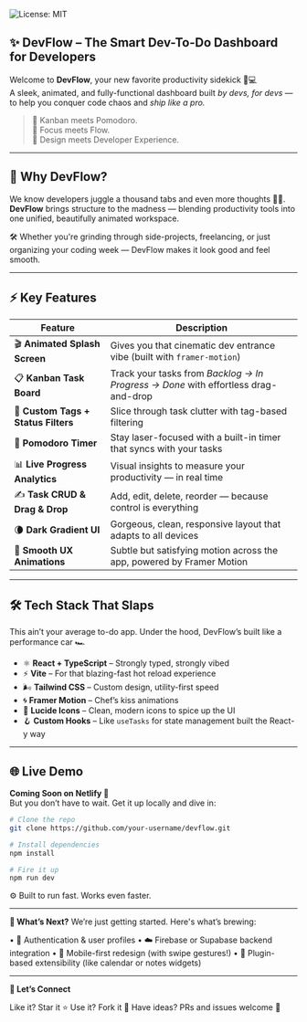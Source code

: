 ![License: MIT](https://img.shields.io/badge/License-MIT-yellow.svg)

## ✨ DevFlow – The Smart Dev-To-Do Dashboard for Developers

Welcome to **DevFlow**, your new favorite productivity sidekick 🧠💻  
A sleek, animated, and fully-functional dashboard built *by devs, for devs* — to help you conquer code chaos and *ship like a pro.*

> 🧩 Kanban meets Pomodoro.  
> 🎯 Focus meets Flow.  
> 🌈 Design meets Developer Experience.

---

## 🌟 Why DevFlow?

We know developers juggle a thousand tabs and even more thoughts 🧃💭.  
**DevFlow** brings structure to the madness — blending productivity tools into one unified, beautifully animated workspace.

🛠️ Whether you're grinding through side-projects, freelancing, or just organizing your coding week — DevFlow makes it look good and feel smooth.

---

## ⚡ Key Features

| Feature | Description |
|--------|-------------|
| 🎬 **Animated Splash Screen** | Gives you that cinematic dev entrance vibe (built with `framer-motion`) |
| 📋 **Kanban Task Board** | Track your tasks from *Backlog → In Progress → Done* with effortless drag-and-drop |
| 🔖 **Custom Tags + Status Filters** | Slice through task clutter with tag-based filtering |
| 🍅 **Pomodoro Timer** | Stay laser-focused with a built-in timer that syncs with your tasks |
| 📊 **Live Progress Analytics** | Visual insights to measure your productivity — in real time |
| ✍️ **Task CRUD & Drag & Drop** | Add, edit, delete, reorder — because control is everything |
| 🌘 **Dark Gradient UI** | Gorgeous, clean, responsive layout that adapts to all devices |
| 🎨 **Smooth UX Animations** | Subtle but satisfying motion across the app, powered by Framer Motion |

---

## 🛠️ Tech Stack That Slaps

This ain’t your average to-do app. Under the hood, DevFlow’s built like a performance car 🏎️

- ⚛️ **React + TypeScript** – Strongly typed, strongly vibed
- ⚡ **Vite** – For that blazing-fast hot reload experience
- 🌬️ **Tailwind CSS** – Custom design, utility-first speed
- 🌀 **Framer Motion** – Chef’s kiss animations
- 🧩 **Lucide Icons** – Clean, modern icons to spice up the UI
- 🪝 **Custom Hooks** – Like `useTasks` for state management built the React-y way

---

## 🌐 Live Demo

**Coming Soon on Netlify 🚧**  
But you don’t have to wait. Get it up locally and dive in:

```bash
# Clone the repo
git clone https://github.com/your-username/devflow.git

# Install dependencies
npm install

# Fire it up
npm run dev

```
⚙️ Built to run fast. Works even faster.

---
 
**🧠 What’s Next?**
We’re just getting started. Here's what’s brewing:

• 🔐 Authentication & user profiles
• ☁️ Firebase or Supabase backend integration
• 📱 Mobile-first redesign (with swipe gestures!)
• 🧩 Plugin-based extensibility (like calendar or notes widgets)

---

**🙌 Let’s Connect**

Like it? Star it ⭐
Use it? Fork it 🍴
Have ideas? PRs and issues welcome 🚀

